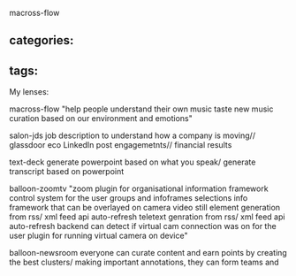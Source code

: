 macross-flow

categories:
  - 
tags:
  - 


My lenses:

macross-flow	"help people understand their own music taste
new music curation based on our environment and emotions"

salon-jds	job description to understand how a company is moving// glassdoor eco LinkedIn post engagemetnts// financial results

text-deck	generate powerpoint based on what you speak/ generate transcript based on powerpoint

balloon-zoomtv	"zoom plugin for organisational information framework
control system for the user groups and infoframes selections 
info framework that can be overlayed on camera video
still element generation
			from rss/ xml feed
			api
			auto-refresh
teletext genration
			from rss/ xml feed
			api
			auto-refresh
	backend can detect if virtual cam connection was on for the user
	plugin for running virtual camera on device"



balloon-newsroom	everyone can curate content and earn points by creating the best clusters/ making important annotations, they can form teams and 